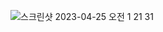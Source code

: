 ![스크린샷 2023-04-25 오전 1 21 31](https://user-images.githubusercontent.com/47452547/234975933-6ba30168-f493-496d-aa7e-65b028131c88.png)

